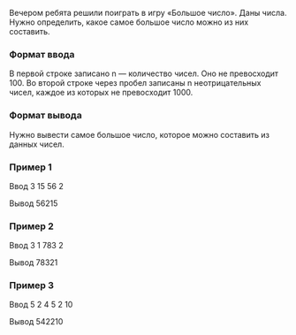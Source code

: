 Вечером ребята решили поиграть в игру «Большое число».
Даны числа. Нужно определить, какое самое большое число можно из них составить.

### Формат ввода
В первой строке записано n — количество чисел. Оно не превосходит 100.
Во второй строке через пробел записаны n неотрицательных чисел, каждое из которых не превосходит 1000.

### Формат вывода
Нужно вывести самое большое число, которое можно составить из данных чисел.

### Пример 1
Ввод
3
15 56 2

Вывод
56215

### Пример 2
Ввод
3
1 783 2

Вывод
78321

### Пример 3
Ввод
5
2 4 5 2 10

Вывод
542210